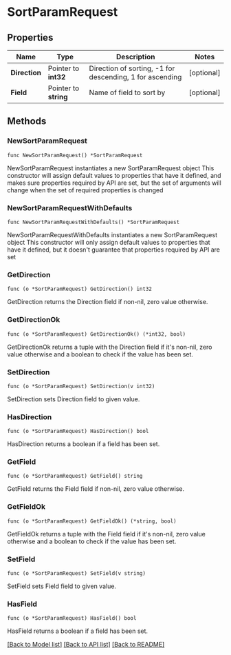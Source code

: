 # SortParamRequest

## Properties

Name | Type | Description | Notes
------------ | ------------- | ------------- | -------------
**Direction** | Pointer to **int32** | Direction of sorting, -1 for descending, 1 for ascending | [optional] 
**Field** | Pointer to **string** | Name of field to sort by | [optional] 

## Methods

### NewSortParamRequest

`func NewSortParamRequest() *SortParamRequest`

NewSortParamRequest instantiates a new SortParamRequest object
This constructor will assign default values to properties that have it defined,
and makes sure properties required by API are set, but the set of arguments
will change when the set of required properties is changed

### NewSortParamRequestWithDefaults

`func NewSortParamRequestWithDefaults() *SortParamRequest`

NewSortParamRequestWithDefaults instantiates a new SortParamRequest object
This constructor will only assign default values to properties that have it defined,
but it doesn't guarantee that properties required by API are set

### GetDirection

`func (o *SortParamRequest) GetDirection() int32`

GetDirection returns the Direction field if non-nil, zero value otherwise.

### GetDirectionOk

`func (o *SortParamRequest) GetDirectionOk() (*int32, bool)`

GetDirectionOk returns a tuple with the Direction field if it's non-nil, zero value otherwise
and a boolean to check if the value has been set.

### SetDirection

`func (o *SortParamRequest) SetDirection(v int32)`

SetDirection sets Direction field to given value.

### HasDirection

`func (o *SortParamRequest) HasDirection() bool`

HasDirection returns a boolean if a field has been set.

### GetField

`func (o *SortParamRequest) GetField() string`

GetField returns the Field field if non-nil, zero value otherwise.

### GetFieldOk

`func (o *SortParamRequest) GetFieldOk() (*string, bool)`

GetFieldOk returns a tuple with the Field field if it's non-nil, zero value otherwise
and a boolean to check if the value has been set.

### SetField

`func (o *SortParamRequest) SetField(v string)`

SetField sets Field field to given value.

### HasField

`func (o *SortParamRequest) HasField() bool`

HasField returns a boolean if a field has been set.


[[Back to Model list]](../README.md#documentation-for-models) [[Back to API list]](../README.md#documentation-for-api-endpoints) [[Back to README]](../README.md)


